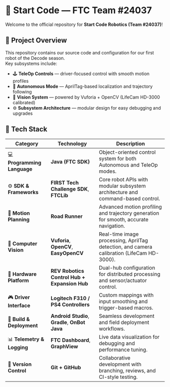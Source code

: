 # 🤖 Start Code — FTC Team #24037

Welcome to the official repository for **Start Code Robotics (Team #24037)**!

## 🧱 Project Overview

This repository contains our source code and configuration for our first robot of the Decode season.  
Key subsystems include:

- 🕹️ **TeleOp Controls** — driver-focused control with smooth motion profiles
- 🤖 **Autonomous Mode** — AprilTag-based localization and trajectory following
- 🎯 **Vision System** — powered by Vuforia + OpenCV (LifeCam HD-3000 calibrated)
- ⚙️ **Subsystem Architecture** — modular design for easy debugging and upgrades  

## 🧩 Tech Stack

| Category | Technology | Description |
|-----------|-------------|-------------|
| 💻 **Programming Language** | **Java (FTC SDK)** | Object-oriented control system for both Autonomous and TeleOp modes. |
| ⚙️ **SDK & Frameworks** | **FIRST Tech Challenge SDK**, **FTCLib** | Core robot APIs with modular subsystem architecture and command-based control. |
| 🚗 **Motion Planning** | **Road Runner** | Advanced motion profiling and trajectory generation for smooth, accurate navigation. |
| 🧠 **Computer Vision** | **Vuforia**, **OpenCV**, **EasyOpenCV** | Real-time image processing, AprilTag detection, and camera calibration (LifeCam HD-3000). |
| 🔩 **Hardware Platform** | **REV Robotics Control Hub + Expansion Hub** | Dual-hub configuration for distributed processing and sensor/actuator control. |
| 🎮 **Driver Interface** | **Logitech F310 / PS4 Controllers** | Custom mappings with input smoothing and trigger-based macros. |
| 🧰 **Build & Deployment** | **Android Studio**, **Gradle**, **OnBot Java** | Seamless development and field deployment workflows. |
| 📊 **Telemetry & Logging** | **FTC Dashboard**, **GraphView** | Live data visualization for debugging and performance tuning. |
| 🧩 **Version Control** | **Git + GitHub** | Collaborative development with branching, reviews, and CI-style testing. |
